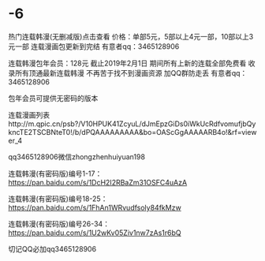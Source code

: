 # -6
热门连载韩漫(无删减版)点击查看
价格：单部5元，5部以上4元一部，10部以上3元一部 连载漫画包更新到完结 有意者qq：3465128906

连载韩漫包年会员：128元 截止2019年2月1日 期间所有上新的连载全部免费看 收录所有顶通最新连载韩漫 不再苦于找不到漫画资源 加QQ群防走丢 有意者qq：3465128906

包年会员可提供无密码的版本


连载漫画列表http://m.qpic.cn/psb?/V10HPUK41ZcyuL/dJmEpzGiDs0iWkUcRdfvomufjbQykncTE2TSCBNteT0!/b/dPQAAAAAAAAA&bo=OAScGgAAAAARB4o!&rf=viewer_4

qq3465128906微信zhongzhenhuiyuan198

连载韩漫(有密码版)编号1-17：https://pan.baidu.com/s/1DcH2I2RBaZm31OSFC4uAzA

连载韩漫(有密码版)编号18-25：https://pan.baidu.com/s/1FhAn1WRvudfsoly84fkMzw

连载韩漫(有密码版)编号26-34：https://pan.baidu.com/s/1U2wKv05Ziv1nw7zAs1r6bQ


切记QQ必加qq3465128906
